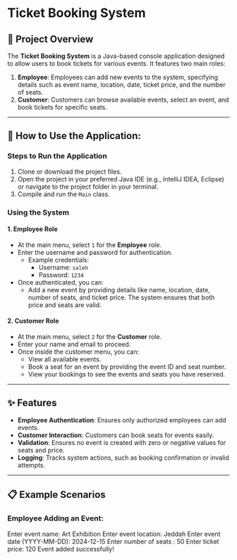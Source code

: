 # Ticket Booking System

## 📖 Project Overview
The **Ticket Booking System** is a Java-based console application designed to allow users to book tickets for various events. It features two main roles:
1. **Employee**: Employees can add new events to the system, specifying details such as event name, location, date, ticket price, and the number of seats.
2. **Customer**: Customers can browse available events, select an event, and book tickets for specific seats.

---

## 🚀 How to Use the Application:

### Steps to Run the Application
1. Clone or download the project files.
2. Open the project in your preferred Java IDE (e.g., IntelliJ IDEA, Eclipse) or navigate to the project folder in your terminal.
3. Compile and run the `Main` class.

### Using the System
#### 1. **Employee Role**
- At the main menu, select `1` for the **Employee** role.
- Enter the username and password for authentication.
    - Example credentials:
        - Username: `saleh`
        - Password: `1234`
- Once authenticated, you can:
    - Add a new event by providing details like name, location, date, number of seats, and ticket price. The system ensures that both price and seats are valid.

#### 2. **Customer Role**
- At the main menu, select `2` for the **Customer** role.
- Enter your name and email to proceed.
- Once inside the customer menu, you can:
    - View all available events.
    - Book a seat for an event by providing the event ID and seat number.
    - View your bookings to see the events and seats you have reserved.

---

## ✨ Features
- **Employee Authentication**: Ensures only authorized employees can add events.
- **Customer Interaction**: Customers can book seats for events easily.
- **Validation**: Ensures no event is created with zero or negative values for seats and price.
- **Logging**: Tracks system actions, such as booking confirmation or invalid attempts.

---

## 📋 Example Scenarios
### Employee Adding an Event:

Enter event name: Art Exhibition
Enter event location: Jeddah
Enter event date (YYYY-MM-DD): 2024-12-15
Enter number of seats : 50
Enter ticket price: 120
Event added successfully!
